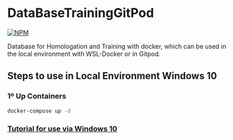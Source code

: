 # DataBaseTrainingGitPod
[![NPM](https://img.shields.io/npm/l/react)](https://github.com/RodrigoDeOliveiraSilva/DatabaseForHomologationAndTrainingDocker/blob/main/LICENSE) 

Database for Homologation and Training with docker, which can be used in the local environment with WSL-Docker or in Gitpod.
## Steps to use in Local Environment Windows 10

### 1º Up Containers
```bash
docker-compose up -d
```

### [Tutorial for use via Windows 10](https://github.com/RodrigoDeOliveiraSilva/DatabaseForHomologationAndTrainingDocker/tree/main/InstallDockerWin10)


